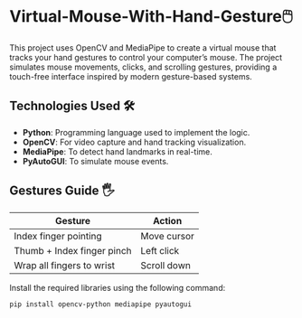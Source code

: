 # Virtual-Mouse-With-Hand-Gesture🖱️
This project uses OpenCV and MediaPipe to create a virtual mouse that tracks your hand gestures to control your computer’s mouse. The project simulates mouse movements, clicks, and scrolling gestures, providing a touch-free interface inspired by modern gesture-based systems.

## Technologies Used 🛠️

- **Python**: Programming language used to implement the logic.
- **OpenCV**: For video capture and hand tracking visualization.
- **MediaPipe**: To detect hand landmarks in real-time.
- **PyAutoGUI**: To simulate mouse events.

## Gestures Guide 🖐️

| Gesture                      | Action         |
|------------------------------|----------------|
| Index finger pointing        | Move cursor    |
| Thumb + Index finger pinch   | Left click     |
| Wrap all fingers to wrist    | Scroll down    |




Install the required libraries using the following command:

```bash
pip install opencv-python mediapipe pyautogui


